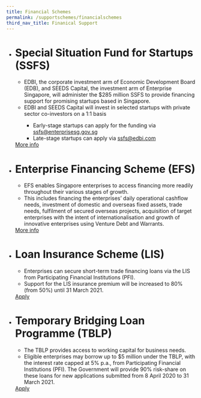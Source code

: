 ```yaml
---
title: Financial Schemes
permalink: /supportschemes/financialschemes
third_nav_title: Finanical Support
---
```


<div class="gobizfinapplyTable">
  <ul class="gobizfinapplyTable-firstTable">
    <li class="gobizfinapplyTable-firstTable_table">
      <h1 class="gobizfinapplyTable-firstTable_table__header">Special Situation Fund for Startups (SSFS)</h1>
      <ul class="gobizfinapplyTable-firstTable_table__options">
        <li>EDBI, the corporate investment arm of Economic Development Board (EDB), and SEEDS Capital, the investment arm of Enterprise Singapore, will administer the $285 million SSFS to provide financing support for promising startups based in Singapore.</li>
        <li>EDBI and SEEDS Capital will invest in selected startups with private sector co-investors on a 1:1 basis</li>
        <ul>
                <li>Early-stage startups can apply for the funding via <a href = "mailto: ssfs@enterprisesg.gov.sg">ssfs@enterprisesg.gov.sg</a></li>
                <li>Late-stage startups can apply via <a href = "mailto: ssfs@edbi.com">ssfs@edbi.com</a></li>
            </ul>
      </ul>
      <a href="https://www.enterprisesg.gov.sg/media-centre/media-releases/2020/june/edbi-and-seeds-capital-to-provide-s$285-million-in-financing-to-promising-startups-to-tide-through-covid-19-period"><div class="gobizfinapplyTable-firstTable_table__getstart">More info</div></a>
    </li>
  </ul>
</div>

<div class="gobizfinapplyTable">
  <ul class="gobizfinapplyTable-firstTable">
    <li class="gobizfinapplyTable-firstTable_table">
      <h1 class="gobizfinapplyTable-firstTable_table__header">Enterprise Financing Scheme (EFS)</h1>
      <ul class="gobizfinapplyTable-firstTable_table__options">
        <li>EFS enables Singapore enterprises to access financing more readily throughout their various stages of growth.</li>
        <li>This includes financing the enterprises’ daily operational cashflow needs, investment of domestic and overseas fixed assets, trade needs, fulfilment of secured overseas projects, acquisition of target enterprises with the intent of internationalisation and growth of innovative enterprises using Venture Debt and Warrants.</li>
      </ul>
      <a href="https://go.gov.sg/efs"><div class="gobizfinapplyTable-firstTable_table__getstart">More info</div></a>
    </li>
  </ul>
</div>

<div class="gobizfinapplyTable">
  <ul class="gobizfinapplyTable-firstTable">
    <li class="gobizfinapplyTable-firstTable_table">
      <h1 class="gobizfinapplyTable-firstTable_table__header">Loan Insurance Scheme (LIS)</h1>
      <ul class="gobizfinapplyTable-firstTable_table__options">
        <li>Enterprises can secure short-term trade financing loans via the LIS from Participating Financial Institutions (PFI).</li>
        <li>Support for the LIS insurance premium will be increased to 80% (from 50%) until 31 March 2021.</li>
      </ul>
      <a href="https://go.gov.sg/lis"><div class="gobizfinapplyTable-firstTable_table__getstart">Apply</div></a>
    </li>
  </ul>
</div>

<div class="gobizfinapplyTable">
  <ul class="gobizfinapplyTable-firstTable">
    <li class="gobizfinapplyTable-firstTable_table">
      <h1 class="gobizfinapplyTable-firstTable_table__header">Temporary Bridging Loan Programme (TBLP)</h1>
      <ul class="gobizfinapplyTable-firstTable_table__options">
        <li>The TBLP provides access to working capital for business needs.</li>
        <li>Eligible enterprises may borrow up to $5 million under the TBLP, with the interest rate capped at 5% p.a., from Participating Financial Institutions (PFI). The Government will provide 90% risk-share on these loans for new applications submitted from 8 April 2020 to 31 March 2021.</li>
      </ul>
      <a href="https://go.gov.sg/tblp"><div class="gobizfinapplyTable-firstTable_table__getstart">Apply</div></a>
    </li>
  </ul>
</div>

